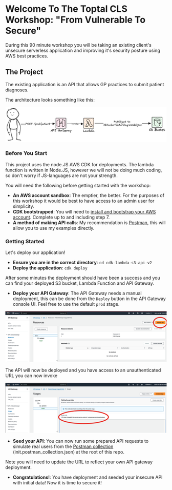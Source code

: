# Welcome To The Toptal CLS Workshop: "From Vulnerable To Secure"

During this 90 minute workshop you will be taking an existing client's unsecure serverless application and improving it's security posture using AWS best practices.

## The Project

The existing application is an API that allows GP practices to submit patient diagnoses.

The architecture looks something like this:

![architecture diagram for our initial service](./architecture.png)

### Before You Start

This project uses the node.JS AWS CDK for deployments. The lambda function is written in Node.JS, however we will not be doing much coding, so don't worry if JS-languages are not your strength.

You will need the following before getting started with the workshop:
- **An AWS account sandbox**: The emptier, the better. For the purposes of this workshop it would be best to have access to an admin user for simplicity.
- **CDK bootstrapped**: You will need to [install and bootstrap your AWS account](https://docs.aws.amazon.com/cdk/v2/guide/getting_started.html). Complete up to and including step 7.
- **A method of making API calls**: My recommendation is [Postman](https://learning.postman.com/docs/getting-started/first-steps/overview/), this will allow you to use my examples directly.

### Getting Started

Let's deploy our application!

- **Ensure you are in the correct directory**: `cd cdk-lambda-s3-api-v2`
- **Deploy the application**: `cdk deploy`

After some minutes the deployment should have been a success and you can find your deployed S3 bucket, Lambda Function and API Gateway.

- **Deploy your API Gateway**: The API Gateway needs a manual deployment, this can be done from the `Deploy` button in the API Gateway console UI. Feel free to use the default `prod` stage.

![Make sure you manually "deploy" your API!](deploy-screenshot.png)

The API will now be deployed and you have access to an unauthenticated URL you can now invoke

![This is your API URL](api-url.png)

- **Seed your API**: You can now run some prepared API requests to simulate real users from the [Postman collection](https://learning.postman.com/docs/getting-started/importing-and-exporting/importing-data/) (init.postman_collection.json) at the root of this repo. 

Note you will need to update the URL to reflect your own API gateway deployment.

- **Congratulations!**: You have deployment and seeded your insecure API with initial data! Now it is time to secure it!
